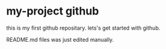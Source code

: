 # my-project github
this is my first github repositary. lets's get started with github.

README.md files was just edited manually.
